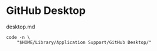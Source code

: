# GitHub Desktop

desktop.md

```shell
code -n \
    "$HOME/Library/Application Support/GitHub Desktop/"
```
